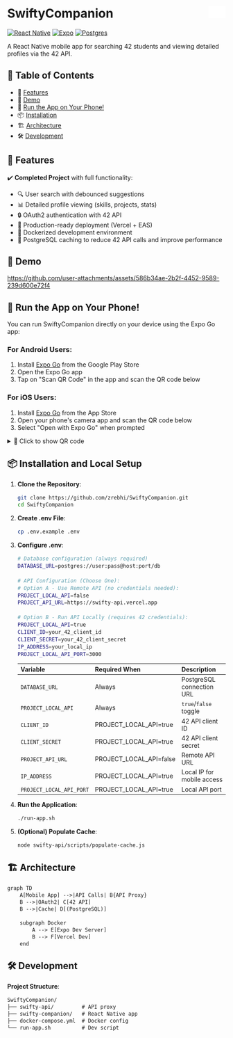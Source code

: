 # SwiftyCompanion <img src="swifty-companion/assets/images/42_logo_white.svg" width="40" align="right">

[![React Native](https://img.shields.io/badge/react_native-%2320232a.svg?style=flat&logo=react&logoColor=%2361DAFB)](https://reactnative.dev)
[![Expo](https://img.shields.io/badge/expo-1C1E24?style=flat&logo=expo&logoColor=#D04A37)](https://docs.expo.dev)
[![Postgres](https://img.shields.io/badge/postgres-%23316192.svg?style=flat&logo=postgresql&logoColor=white)](https://www.postgresql.org/docs/)

A React Native mobile app for searching 42 students and viewing detailed profiles via the 42 API.

## 📖 Table of Contents

- 🚀 [Features](#-features)
- 🎥 [Demo](#-demo)
- 📱 [Run the App on Your Phone!](#-run-the-app-on-your-phone)
- 📦 [Installation](#-installation-and-local-setup)
- 🏗 [Architecture](#-architecture)
- 🛠 [Development](#-development)

## 🚀 Features

✔️ **Completed Project** with full functionality:

- 🔍 User search with debounced suggestions
- 📊 Detailed profile viewing (skills, projects, stats)
- 🔒 OAuth2 authentication with 42 API
- 🚀 Production-ready deployment (Vercel + EAS)
- 🐳 Dockerized development environment
- 💾 PostgreSQL caching to reduce 42 API calls and improve performance

## 🎥 Demo

https://github.com/user-attachments/assets/586b34ae-2b2f-4452-9589-239d600e72f4

## 📱 Run the App on Your Phone!

You can run SwiftyCompanion directly on your device using the Expo Go app:

### For Android Users:

1. Install [Expo Go](https://play.google.com/store/apps/details?id=host.exp.exponent) from the Google Play Store
2. Open the Expo Go app
3. Tap on "Scan QR Code" in the app and scan the QR code below

### For iOS Users:

1. Install [Expo Go](https://apps.apple.com/app/expo-go/id982107779) from the App Store
2. Open your phone's camera app and scan the QR code below
3. Select "Open with Expo Go" when prompted

<details>
<summary>📱 Click to show QR code</summary>

<img src="https://qr.expo.dev/eas-update?slug=exp&projectId=6b82f6c9-afb7-467f-ade4-ede7ace16ecf&groupId=43d7ad0c-6b5b-4ee4-a177-31feee9e04af&host=u.expo.dev"></img>

</details>

## 📦 Installation and Local Setup

1. **Clone the Repository**:

   ```bash
   git clone https://github.com/zrebhi/SwiftyCompanion.git
   cd SwiftyCompanion
   ```

2. **Create .env File**:

   ```bash
   cp .env.example .env
   ```

3. **Configure .env**:

   ```bash
   # Database configuration (always required)
   DATABASE_URL=postgres://user:pass@host:port/db

   # API Configuration (Choose One):
   # Option A - Use Remote API (no credentials needed):
   PROJECT_LOCAL_API=false
   PROJECT_API_URL=https://swifty-api.vercel.app

   # Option B - Run API Locally (requires 42 credentials):
   PROJECT_LOCAL_API=true
   CLIENT_ID=your_42_client_id
   CLIENT_SECRET=your_42_client_secret
   IP_ADDRESS=your_local_ip
   PROJECT_LOCAL_API_PORT=3000
   ```

   | Variable                 | Required When           | Description                |
   | ------------------------ | ----------------------- | -------------------------- |
   | `DATABASE_URL`           | Always                  | PostgreSQL connection URL  |
   | `PROJECT_LOCAL_API`      | Always                  | `true`/`false` toggle      |
   | `CLIENT_ID`              | PROJECT_LOCAL_API=true  | 42 API client ID           |
   | `CLIENT_SECRET`          | PROJECT_LOCAL_API=true  | 42 API client secret       |
   | `PROJECT_API_URL`        | PROJECT_LOCAL_API=false | Remote API URL             |
   | `IP_ADDRESS`             | PROJECT_LOCAL_API=true  | Local IP for mobile access |
   | `PROJECT_LOCAL_API_PORT` | PROJECT_LOCAL_API=true  | Local API port             |

4. **Run the Application**:

   ```bash
   ./run-app.sh
   ```

5. **(Optional) Populate Cache**:
   ```bash
   node swifty-api/scripts/populate-cache.js
   ```

## 🏗 Architecture

```mermaid
graph TD
    A[Mobile App] -->|API Calls| B{API Proxy}
    B -->|OAuth2| C[42 API]
    B -->|Cache| D[(PostgreSQL)]

    subgraph Docker
        A --> E[Expo Dev Server]
        B --> F[Vercel Dev]
    end
```

## 🛠 Development

**Project Structure**:

```
SwiftyCompanion/
├── swifty-api/         # API proxy
├── swifty-companion/   # React Native app
├── docker-compose.yml  # Docker config
└── run-app.sh          # Dev script
```
